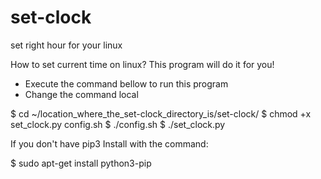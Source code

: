 # set-clock
set right hour for your linux

How to set current time on linux?
This program will do it for you!

- Execute the command bellow to run this program
- Change the command local

$ cd ~/location_where_the_set-clock_directory_is/set-clock/
$ chmod +x set_clock.py config.sh
$ ./config.sh
$ ./set_clock.py

If you don't have pip3
Install with the command: 

$ sudo apt-get install python3-pip
